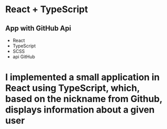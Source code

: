 # React + TypeScript

## App with GitHub Api
- React
- TypeScript
- SCSS
- api GitHub
# I implemented a small application in React using TypeScript, which, based on the nickname from Github, displays information about a given user
